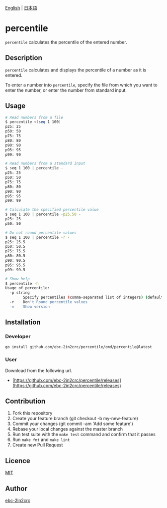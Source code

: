 [English](README.md) | [日本語](README_ja.md)

# percentile

`percentile` calculates the percentile of the entered number.

## Description

`percentile` calculates and displays the percentile of a number as it is entered.

To enter a number into `percentile`, specify the file from which you want to enter the number, or enter the number from standard input.

## Usage

```bash
# Read numbers from a file
$ percentile <(seq 1 100)
p25: 25
p50: 50
p75: 75
p80: 80
p90: 90
p95: 95
p99: 99

# Read numbers from a standard input
$ seq 1 100 | percentile -
p25: 25
p50: 50
p75: 75
p80: 80
p90: 90
p95: 95
p99: 99

# Calculate the specified percentile value
$ seq 1 100 | percentile -p25,50 -
p25: 25
p50: 50

# Do not round percentile values
$ seq 1 100 | percentile -r -
p25: 25.5
p50: 50.5
p75: 75.5
p80: 80.5
p90: 90.5
p95: 95.5
p99: 99.5

# Show help
$ percentile -h
Usage of percentile:
  -p string
    	Specify percentiles (comma-separated list of integers) (default "25,50,75,80,90,95,99")
  -r	Don't Round percentile values
  -v	Show version
```

## Installation

### Developer

```bash
go install github.com/ebc-2in2crc/percentile/cmd/percentile@latest
```

### User

Download from the following url.

- [https://github.com/ebc-2in2crc/percentile/releases](https://github.com/ebc-2in2crc/percentile/releases)

## Contribution

1. Fork this repository
2. Create your feature branch (git checkout -b my-new-feature)
3. Commit your changes (git commit -am 'Add some feature')
4. Rebase your local changes against the master branch
5. Run test suite with the `make test` command and confirm that it passes
6. Run `make fmt` and `make lint`
7. Create new Pull Request

## Licence

[MIT](https://github.com/ebc-2in2crc/percentile/blob/master/LICENSE)

## Author

[ebc-2in2crc](https://github.com/ebc-2in2crc)
